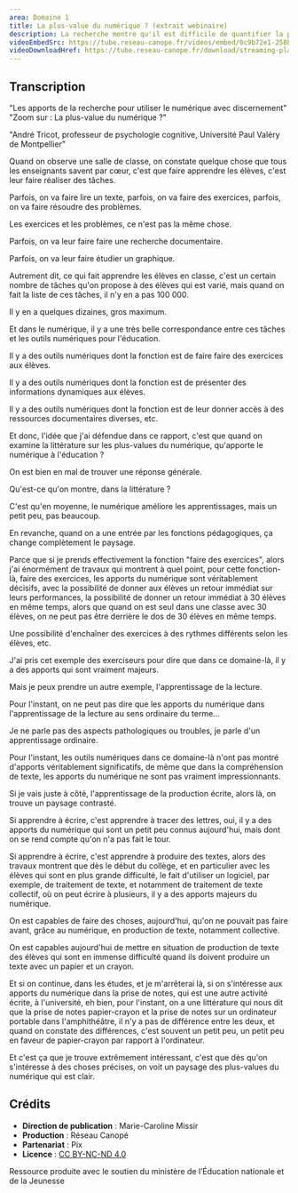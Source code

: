 ```yaml
---
area: Domaine 1
title: La plus-value du numérique ? (extrait webinaire)
description: La recherche montre qu'il est difficile de quantifier la plus-value du numérique dans les apprentissages de manière générale. C'est en entrant dans le détail des tâches précises, comme « faire des exercices de maths » ou « lire un texte », que les études peuvent révéler avec finesse ce que le numérique apporte ou non aux apprentissages. Avec André Tricot, professeur des universités en psychologie. Extrait du webinaire « Les apports de la recherche pour utiliser le numérique avec discernement ».
videoEmbedSrc: https://tube.reseau-canope.fr/videos/embed/0c9b72e1-258b-4198-82c0-7da55aaa47e6
videoDownloadHref: https://tube.reseau-canope.fr/download/streaming-playlists/hls/videos/0c9b72e1-258b-4198-82c0-7da55aaa47e6-1080-fragmented.mp4
---
```


## Transcription

"Les apports de la recherche pour utiliser le numérique avec discernement" "Zoom sur : La plus-value du numérique ?"

"André Tricot, professeur de psychologie cognitive, Université Paul Valéry de Montpellier" 

Quand on observe une salle de classe, on constate quelque chose que tous les enseignants savent par cœur, c'est que faire apprendre les élèves, c'est leur faire réaliser des tâches.

Parfois, on va faire lire un texte, parfois, on va faire des exercices, parfois, on va faire résoudre des problèmes.

Les exercices et les problèmes, ce n'est pas la même chose.

Parfois, on va leur faire faire une recherche documentaire.

Parfois, on va leur faire étudier un graphique.

Autrement dit, ce qui fait apprendre les élèves en classe, c'est un certain nombre de tâches qu'on propose à des élèves qui est varié, mais quand on fait la liste de ces tâches, il n'y en a pas 100 000.

Il y en a quelques dizaines, gros maximum.

Et dans le numérique, il y a une très belle correspondance entre ces tâches et les outils numériques pour l'éducation.

Il y a des outils numériques dont la fonction est de faire faire des exercices aux élèves.

Il y a des outils numériques dont la fonction est de présenter des informations dynamiques aux élèves.

Il y a des outils numériques dont la fonction est de leur donner accès à des ressources documentaires diverses, etc.

Et donc, l'idée que j'ai défendue dans ce rapport, c'est que quand on examine la littérature sur les plus-values du numérique, qu'apporte le numérique à l'éducation ?

On est bien en mal de trouver une réponse générale.

Qu'est-ce qu'on montre, dans la littérature ?

C'est qu'en moyenne, le numérique améliore les apprentissages, mais un petit peu, pas beaucoup.

En revanche, quand on a une entrée par les fonctions pédagogiques, ça change complètement le paysage.

Parce que si je prends effectivement la fonction "faire des exercices", alors j'ai énormément de travaux qui montrent à quel point, pour cette fonction-là, faire des exercices, les apports du numérique sont véritablement décisifs, avec la possibilité de donner aux élèves un retour immédiat sur leurs performances, la possibilité de donner un retour immédiat à 30 élèves en même temps, alors que quand on est seul dans une classe avec 30 élèves, on ne peut pas être derrière le dos de 30 élèves en même temps.

Une possibilité d'enchaîner des exercices à des rythmes différents selon les élèves, etc.

J'ai pris cet exemple des exerciseurs pour dire que dans ce domaine-là, il y a des apports qui sont vraiment majeurs.

Mais je peux prendre un autre exemple, l'apprentissage de la lecture.

Pour l'instant, on ne peut pas dire que les apports du numérique dans l'apprentissage de la lecture au sens ordinaire du terme...

Je ne parle pas des aspects pathologiques ou troubles, je parle d'un apprentissage ordinaire.

Pour l'instant, les outils numériques dans ce domaine-là n'ont pas montré d'apports véritablement significatifs, de même que dans la compréhension de texte, les apports du numérique ne sont pas vraiment impressionnants.

Si je vais juste à côté, l'apprentissage de la production écrite, alors là, on trouve un paysage contrasté.

Si apprendre à écrire, c'est apprendre à tracer des lettres, oui, il y a des apports du numérique qui sont un petit peu connus aujourd'hui, mais dont on se rend compte qu'on n'a pas fait le tour.

Si apprendre à écrire, c'est apprendre à produire des textes, alors des travaux montrent que dès le début du collège, et en particulier avec les élèves qui sont en plus grande difficulté, le fait d'utiliser un logiciel, par exemple, de traitement de texte, et notamment de traitement de texte collectif, où on peut écrire à plusieurs, il y a des apports majeurs du numérique.

On est capables de faire des choses, aujourd'hui, qu'on ne pouvait pas faire avant, grâce au numérique, en production de texte, notamment collective.

On est capables aujourd'hui de mettre en situation de production de texte des élèves qui sont en immense difficulté quand ils doivent produire un texte avec un papier et un crayon.

Et si on continue, dans les études, et je m'arrêterai là, si on s'intéresse aux apports du numérique dans la prise de notes, qui est une autre activité écrite, à l'université, eh bien, pour l'instant, on a une littérature qui nous dit que la prise de notes papier-crayon et la prise de notes sur un ordinateur portable dans l'amphithéâtre, il n'y a pas de différence entre les deux, et quand on constate des différences, c'est souvent un petit peu, un petit peu en faveur de papier-crayon par rapport à l'ordinateur.

Et c'est ça que je trouve extrêmement intéressant, c'est que dès qu'on s'intéresse à des choses précises, on voit un paysage des plus-values du numérique qui est clair.

## Crédits

- **Direction de publication** : Marie-Caroline Missir
- **Production** : Réseau Canopé
- **Partenariat** : Pix
- **Licence** : [CC BY-NC-ND 4.0](https://creativecommons.org/licenses/by-nc-nd/4.0/deed.fr)

Ressource produite avec le soutien du ministère de l’Éducation nationale et de la Jeunesse

